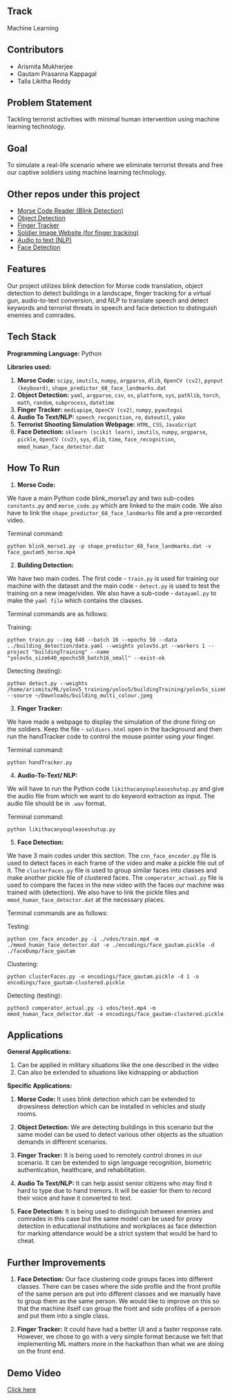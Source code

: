 ## Track
Machine Learning

## Contributors
- Arismita Mukherjee
- Gautam Prasanna Kappagal
- Talla Likitha Reddy

## Problem Statement
Tackling terrorist activities with minimal human intervention using machine learning technology.

## Goal
To simulate a real-life scenario where we eliminate terrorist threats and free our captive soldiers using machine learning technology.

## Other repos under this project
- [Morse Code Reader (Blink Detection)](https://github.com/AGiLe-IIITB/morse_code)
- [Object Detection](https://github.com/AGiLe-IIITB/object_detection)
- [Finger Tracker](https://github.com/AGiLe-IIITB/finger_tracker)
- [Soldier Image Website (for finger tracking)](https://github.com/AGiLe-IIITB/soldier_image_web)
- [Audio to text (NLP)](https://github.com/AGiLe-IIITB/audio_to_text)
- [Face Detection](https://github.com/AGiLe-IIITB/face_detection)

## Features
Our project utilizes blink detection for Morse code translation, object detection to detect buildings in a landscape, finger tracking for a virtual gun, audio-to-text conversion, and NLP to translate speech and detect keywords and terrorist threats in speech and face detection to distinguish enemies and comrades.

## Tech Stack
**Programming Language:** Python

**Libraries used:**
1. **Morse Code:** `scipy`, `imutils`, `numpy`, `argparse`, `dlib`, `OpenCV (cv2)`, `pynput (keyboard)`, `shape_predictor_68_face_landmarks.dat`
2. **Object Detection:** `yaml`, `argparse`, `csv`, `os`, `platform`, `sys`, `pathlib`, `torch`, `math`, `random`, `subprocess`, `datetime`
3. **Finger Tracker:** `mediapipe`, `OpenCV (cv2)`, `numpy`, `pyautogui`
4. **Audio To Text/NLP:** `speech_recgonition`, `re`, `dateutil`, `yake`
5. **Terrorist Shooting Simulation Webpage:** `HTML`, `CSS`, `JavaScript`
6. **Face Detection:** `sklearn (scikit learn)`, `imutils`, `numpy`, `argparse`, `pickle`, `OpenCV (cv2)`, `sys`, `dlib`, `time`, `face_recognition`, `mmod_human_face_detector.dat`

## How To Run
1. **Morse Code:**

We have a main Python code blink_morse1.py and two sub-codes `constants.py` and `morse_code.py` which are linked to the main code. We also have to link the `shape_predictor_68_face_landmarks` file and a pre-recorded video.

Terminal command: 
```
python blink_morse1.py -p shape_predictor_68_face_landmarks.dat -v face_gautam5_morse.mp4
```

2. **Building Detection:**

We have two main codes. The first code - `train.py` is used for training our machine with the dataset and the main code - `detect.py` is used to test the training on a new image/video. We also have a sub-code - `datayaml.py` to make the `yaml file` which contains the classes.

Terminal commands are as follows:

Training: 
```
python train.py --img 640 --batch 16 --epochs 50 --data ../building_detection/data.yaml --weights yolov5s.pt --workers 1 --project "buildingTraining" --name "yolov5s_size640_epochs50_batch16_small" --exist-ok
```

Detecting (testing): 
```
python detect.py --weights /home/arismita/ML/yolov5_training/yolov5/buildingTraining/yolov5s_size640_epochs50_batch16_small/weights/best.pt --source ~/Downloads/building_multi_colour.jpeg
```

3. **Finger Tracker:**

We have made a webpage to display the simulation of the drone firing on the soldiers. Keep the file - `soldiers.html` open in the background and then run the handTracker code to control the mouse pointer using your finger.

Terminal command: 
```
python handTracker.py
```

4. **Audio-To-Text/ NLP:**

We will have to run the Python code `likithacanyoupleaseshutup.py` and give the audio file from which we want to do keyword extraction as input. The audio file should be in `.wav` format.

Terminal command:
```
python likithacanyoupleaseshutup.py
```

5. **Face Detection:**

We have 3 main codes under this section. The `cnn_face_encoder.py` file is used to detect faces in each frame of the video and make a pickle file out of it. The `clusterFaces.py` file is used to group similar faces into classes and make another pickle file of clustered faces. The `comperator_actual.py` file is used to compare the faces in the new video with the faces our machine was trained with (detection). We also have to link the pickle files and `mmod_human_face_detector.dat` at the necessary places.

Terminal commands are as follows:

Testing: 
```
python cnn_face_encoder.py -i ./vdos/train.mp4 -m ./mmod_human_face_detector.dat -e ./encodings/face_gautam.pickle -d ./faceDump/face_gautam
```

Clustering: 
```
python clusterFaces.py -e encodings/face_gautam.pickle -d 1 -o encodings/face_gautam-clustered.pickle
```

Detecting (testing): 
```
python3 comperator_actual.py -i vdos/test.mp4 -m mmod_human_face_detector.dat -e encodings/face_gautam-clustered.pickle
```
## Applications
**General Applications:**

1. Can be applied in military situations like the one described in the video
2. Can also be extended to situations like kidnapping or abduction

**Specific Applications:**

1. **Morse Code:** It uses blink detection which can be extended to drowsiness detection which can be installed in vehicles and study rooms.

2. **Object Detection:** We are detecting buildings in this scenario but the same model can be used to detect various other objects as the situation demands in different scenarios.

3. **Finger Tracker:** It is being used to remotely control drones in our scenario. It can be extended to sign language recognition, biometric authentication, healthcare, and rehabilitation.

4. **Audio To Text/NLP:** It can help assist senior citizens who may find it hard to type due to hand tremors. It will be easier for them to record their voice and have it converted to text.

5. **Face Detection:** It is being used to distinguish between enemies and comrades in this case but the same model can be used for proxy detection in educational institutions and workplaces as face detection for marking attendance would be a strict system that would be hard to cheat.

## Further Improvements
1. **Face Detection:** Our face clustering code groups faces into different classes. There can be cases where the side profile and the front profile of the same person are put into different classes and we manually have to group them as the same person. We would like to improve on this so that the machine itself can group the front and side profiles of a person and put them into a single class.

2. **Finger Tracker:** It could have had a better UI and a faster response rate. However, we chose to go with a very simple format because we felt that implementing ML matters more in the hackathon than what we are doing on the front end.

## Demo Video
[Click here](https://www.youtube.com/watch?v=e6uIOivYKd4)
